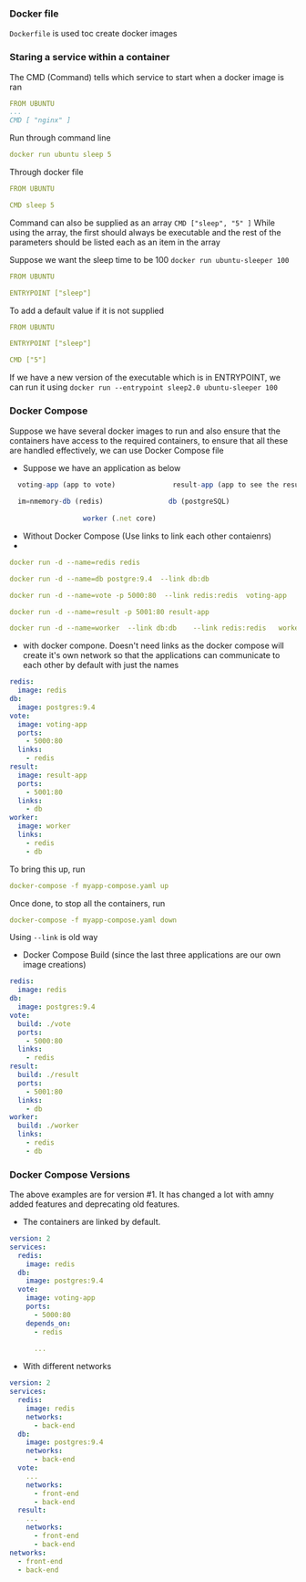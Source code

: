 ### Docker file
``` Dockerfile ``` is used toc create docker images

### Staring a service within a container
The CMD (Command) tells which service to start when a docker image is ran
```yaml
FROM UBUNTU
...
CMD [ "nginx" ]
```

Run through command line
```yaml 
docker run ubuntu sleep 5 
```

Through docker file
```yaml
FROM UBUNTU

CMD sleep 5
```
Command can also be supplied as an array ``` CMD ["sleep", "5" ] ```
While using the array, the first should always be executable and the rest of the parameters should be listed each as an item in the array

Suppose we want the sleep time to be 100 ``` docker run ubuntu-sleeper 100 ```
```yaml
FROM UBUNTU

ENTRYPOINT ["sleep"]
```

To add a default value if it is not supplied
```yaml
FROM UBUNTU

ENTRYPOINT ["sleep"]

CMD ["5"]
```

If we have a new version of the executable which is in ENTRYPOINT, we can run it using ``` docker run --entrypoint sleep2.0 ubuntu-sleeper 100 ```



### Docker Compose
Suppose we have several docker images to run and also ensure that the containers have access to the required containers, to ensure that all these are handled effectively, we can use Docker Compose file

- Suppose we have an application as below
```javascript
  voting-app (app to vote)              result-app (app to see the results)
  
  im=nmemory-db (redis)                db (postgreSQL)
   
                  worker (.net core)

```

- Without Docker Compose (Use links to link each other contaienrs)
- 
```yaml
docker run -d --name=redis redis

docker run -d --name=db postgre:9.4  --link db:db  

docker run -d --name=vote -p 5000:80  --link redis:redis  voting-app

docker run -d --name=result -p 5001:80 result-app

docker run -d --name=worker  --link db:db    --link redis:redis   worker
```

- with docker compone. Doesn't need links as the docker compose will create it's own network so that the applications can communicate to each other by default with just the names
```yaml
redis:
  image: redis
db:
  image: postgres:9.4
vote:
  image: voting-app
  ports:
    - 5000:80
  links:
    - redis
result:
  image: result-app
  ports:
    - 5001:80
  links:
    - db
worker:
  image: worker
  links:
    - redis
    - db
```
To bring this up, run 
```yaml 
docker-compose -f myapp-compose.yaml up 
```
Once done, to stop all the containers, run
```yaml 
docker-compose -f myapp-compose.yaml down 
```

Using ```--link``` is old way

- Docker Compose Build (since the last three applications are our own image creations)
```yaml
redis:
  image: redis
db:
  image: postgres:9.4
vote:
  build: ./vote
  ports:
    - 5000:80
  links:
    - redis
result:
  build: ./result
  ports:
    - 5001:80
  links:
    - db
worker:
  build: ./worker
  links:
    - redis
    - db
```


### Docker Compose Versions
The above examples are for version #1. It has changed a lot with amny added features and deprecating old features.

- The containers are linked by default.
```yaml
version: 2
services:
  redis:
    image: redis
  db:
    image: postgres:9.4
  vote:
    image: voting-app
    ports:
      - 5000:80
    depends_on:
      - redis
      
      ...
```

- With different networks
```yaml
version: 2
services:
  redis:
    image: redis
    networks:
      - back-end      
  db:
    image: postgres:9.4
    networks:
      - back-end      
  vote:
    ...
    networks:
      - front-end
      - back-end   
  result:
    ...
    networks:
      - front-end
      - back-end
networks:
  - front-end
  - back-end
```
